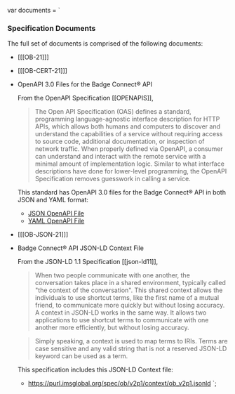 var documents = `

### Specification Documents

The full set of documents is comprised of the following documents:

* [[[OB-21]]]
* [[[OB-CERT-21]]]
* OpenAPI 3.0 Files for the Badge Connect&reg; API

  From the OpenAPI Specification [[OPENAPIS]],
  > The Open API Specification (OAS) defines a standard, programming language-agnostic interface description for HTTP APIs, which allows both humans and computers to discover and understand the capabilities of a service without requiring access to source code, additional documentation, or inspection of network traffic. When properly defined via OpenAPI, a consumer can understand and interact with the remote service with a minimal amount of implementation logic. Similar to what interface descriptions have done for lower-level programming, the OpenAPI Specification removes guesswork in calling a service.

  This standard has OpenAPI 3.0 files for the Badge Connect&reg; API in both JSON and YAML format:
  * [JSON OpenAPI File](https://purl.imsglobal.org/spec/ob/v2p1/schema/openapi/imsob_v2p1.json)
  * [YAML OpenAPI File](https://purl.imsglobal.org/spec/ob/v2p1/schema/openapi/imsob_v2p1.yaml)

* [[[OB-JSON-21]]]
* Badge Connect&reg; API JSON-LD Context File

  From the JSON-LD 1.1 Specification [[json-ld11]],
  > When two people communicate with one another, the conversation takes place in a shared environment, typically called "the context of the conversation". This shared context allows the individuals to use shortcut terms, like the first name of a mutual friend, to communicate more quickly but without losing accuracy. A context in JSON-LD works in the same way. It allows two applications to use shortcut terms to communicate with one another more efficiently, but without losing accuracy.

  > Simply speaking, a context is used to map terms to IRIs. Terms are case sensitive and any valid string that is not a reserved JSON-LD keyword can be used as a term.

  This specification includes this JSON-LD Context file:

  * https://purl.imsglobal.org/spec/ob/v2p1/context/ob_v2p1.jsonld
`;
